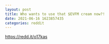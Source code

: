 ```yaml
--- 
layout: post 
title: Who wants to use that $EVFM cream now?! 
date: 2021-06-16 1623857435 
categories: reddit 
--- 
```

https://redd.it/o17kas